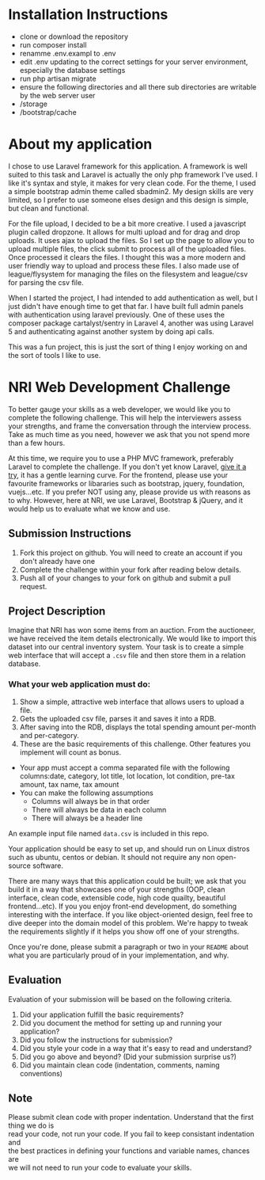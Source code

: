 # Installation Instructions
- clone or download the repository
- run composer install
- renamme .env.exampl to .env
- edit .env updating to the correct settings for your server environment, especially the database settings
- run php artisan migrate
- ensure the following directories and all there sub directories are writable by the web server user
- /storage
- /bootstrap/cache

# About my application
I chose to use Laravel framework for this application.  A framework is well suited to this task and Laravel is actually the only php framework I've used.  I like it's syntax and style, it makes for very clean code.  For the theme, I used a simple bootstrap admin theme called sbadmin2.  My design skills are very limited, so I prefer to use someone elses design and this design is simple, but clean and functional.

For the file upload, I decided to be a bit more creative.  I used a javascript plugin called dropzone.  It allows for multi upload and for drag and drop uploads.  It uses ajax to upload the files.  So I set up the page to allow you to upload multiple files, the click submit to process all of the uploaded files.  Once processed it clears the files.  I thought this was a more modern and user friendly way to upload and process these files.  I also made use of league/flysystem for managing the files on the filesystem and league/csv for parsing the csv file.

When I started the project, I had intended to add authentication as well, but I just didn't have enough time to get that far.  I have built full admin panels with authentication using laravel previously.  One of these uses the composer package cartalyst/sentry in Laravel 4, another was using Laravel 5 and authenticating against another system by doing api calls.

This was a fun project, this is just the sort of thing I enjoy working on and the sort of tools I like to use.

# NRI Web Development Challenge
To better gauge your skills as a web developer, we would like you to complete the following challenge. This will help the interviewers assess your strengths, and frame the conversation through the interview process. Take as much time as you need, however we ask that you not spend more than a few hours. 

At this time, we require you to use a PHP MVC framework, preferably Laravel to complete the challenge. If you don't yet know Laravel, [give it a try](https://laravel.com/), it has a gentle learning curve. For the frontend, please use your favourite frameworks or libararies such as bootstrap, jquery, foundation, vuejs...etc. If you prefer NOT using any, please provide us with reasons as to why. However, here at NRI, we use Laravel, Bootstrap & jQuery, and it would help us to evaluate what we know and use.

## Submission Instructions
1. Fork this project on github. You will need to create an account if you don't already have one
2. Complete the challenge within your fork after reading below details.
3. Push all of your changes to your fork on github and submit a pull request.

## Project Description
Imagine that NRI has won some items from an auction. From the auctioneer, we have received the item details electronically. We would like to import this dataset into our central inventory system. Your task is to create a simple web interface that will accept a `.csv` file and then store them in a relation database.

### What your web application must do:
1. Show a simple, attractive web interface that allows users to upload a file.
2. Gets the uploaded csv file, parses it and saves it into a RDB.
3. After saving into the RDB, displays the total spending amount per-month and per-category.
4. These are the basic requirements of this challenge. Other features you implement will count as bonus.

* Your app must accept a comma separated file with the following columns:date, category, lot title, lot location, lot condition, pre-tax amount, tax name, tax amount
* You can make the following assumptions
     - Columns will always be in that order
     - There will always be data in each column
     - There will always be a header line

 An example input file named `data.csv` is included in this repo.

Your application should be easy to set up, and should run on Linux distros such as ubuntu, centos or debian. It should not require any non open-source software.

There are many ways that this application could be built; we ask that you build it in a way that showcases one of your strengths (OOP, clean interface, clean code, extensible code, high code quailty, beautiful frontend...etc). If you you enjoy front-end development, do something interesting with the interface. If you like object-oriented design, feel free to dive deeper into the domain model of this problem. We're happy to tweak the requirements slightly if it helps you show off one of your strengths.

Once you're done, please submit a paragraph or two in your `README` about what you are particularly proud of in your implementation, and why.

## Evaluation
Evaluation of your submission will be based on the following criteria. 

1. Did your application fulfill the basic requirements?
2. Did you document the method for setting up and running your application?
3. Did you follow the instructions for submission?
4. Did you style your code in a way that it's easy to read and understand?
5. Did you go above and beyond? (Did your submission surprise us?)
6. Did you maintain clean code (indentation, comments, naming conventions)

## Note
Please submit clean code with proper indentation. Understand that the first thing we do is  
read your code, not run your code. If you fail to keep consistant indentation and  
the best practices in defining your functions and variable names, chances are  
we will not need to run your code to evaluate your skills.

